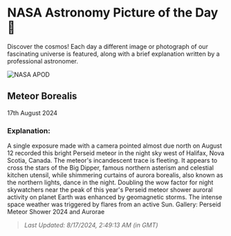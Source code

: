 
  # NASA Astronomy Picture of the Day 🌌

  Discover the cosmos! Each day a different image or photograph of our fascinating universe is featured, along with a brief explanation written by a professional astronomer.

![NASA APOD](https://apod.nasa.gov/apod/image/2408/JZ8_3744Dain.jpg)

## Meteor Borealis

17th August 2024

### Explanation: 

A single exposure made with a camera pointed almost due north on August 12 recorded this bright Perseid meteor in the night sky west of Halifax, Nova Scotia, Canada. The meteor's incandescent trace is fleeting. It appears to cross the stars of the Big Dipper, famous northern asterism and celestial kitchen utensil, while shimmering curtains of aurora borealis, also known as the northern lights, dance in the night. Doubling the wow factor for night skywatchers near the peak of this year's Perseid meteor shower auroral activity on planet Earth was enhanced by geomagnetic storms. The intense space weather was triggered by flares from an active Sun.   Gallery: Perseid Meteor Shower 2024 and Aurorae

> _Last Updated: 8/17/2024, 2:49:13 AM (in GMT)_
